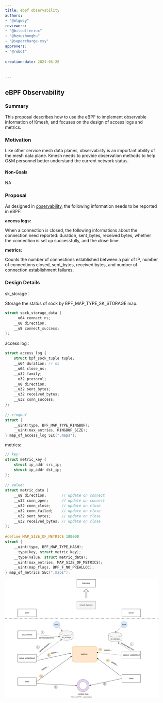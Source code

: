 ```yaml
---
title: ebpf observability
authors:
- "@nlgwcy"
reviewers:
- "@bitcoffeeiux"
- "@hzxuzhonghu"
- "@supercharge-xsy"
approvers:
- "@robot"

creation-date: 2024-06-28


---
```


## eBPF Observability

### Summary

This proposal describes how to use the eBPF to implement observable information of Kmesh, and focuses on the design of access logs and metrics.

### Motivation

Like other service mesh data planes, observability is an important ability of the mesh data plane. Kmesh needs to provide observation methods to help O&M personnel better understand the current network status.

#### Non-Goals

NA

### Proposal

As designed in [observability](https://github.com/kmesh-net/kmesh/blob/main/docs/proposal/observability.md), the following information needs to be reported in eBPF:

**access logs:**

When a connection is closed, the following informations about the connection need reported: duration, sent_bytes, received bytes, whether the connection is set up successfully, and the close time.

**metrics:**

Counts the number of connections established between a pair of IP, number of connections closed, sent_bytes, received bytes, and number of connection establishment failures.

### Design Details

sk_storage：

Storage the status of sock by BPF_MAP_TYPE_SK_STORAGE map.

```c
struct sock_storage_data {
    __u64 connect_ns;
    __u8 direction;
    __u8 connect_success;
};
```

access log：

```c
struct access_log {
    struct bpf_sock_tuple tuple;
    __u64 duration; // ns
    __u64 close_ns;
    __u32 family;
    __u32 protocol;
    __u8 direction;
    __u32 sent_bytes;
    __u32 received_bytes;
    __u32 conn_success;
};

// ringbuf
struct {
    __uint(type, BPF_MAP_TYPE_RINGBUF);
    __uint(max_entries, RINGBUF_SIZE);
} map_of_access_log SEC(".maps");
```

metrics:

```c
// key:
struct metric_key {
    struct ip_addr src_ip;
    struct ip_addr dst_ip;
};

// value:
struct metric_data {
    __u8 direction;       // update on connect
    __u32 conn_open;      // update on connect
    __u32 conn_close;     // update on close
    __u32 conn_failed;    // update on close
    __u32 sent_bytes;     // update on close
    __u32 received_bytes; // update on close
};

#define MAP_SIZE_OF_METRICS 100000
struct {
    __uint(type, BPF_MAP_TYPE_HASH);
    __type(key, struct metric_key);
    __type(value, struct metric_data);
    __uint(max_entries, MAP_SIZE_OF_METRICS);
    __uint(map_flags, BPF_F_NO_PREALLOC);
} map_of_metrics SEC(".maps");
```

![](pics/probe.svg)
